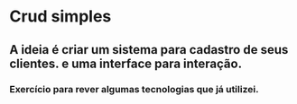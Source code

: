 # Crud simples

## A ideia é criar um sistema para cadastro de seus clientes. e uma interface para interação.

### Exercício para rever algumas tecnologias que já utilizei.

